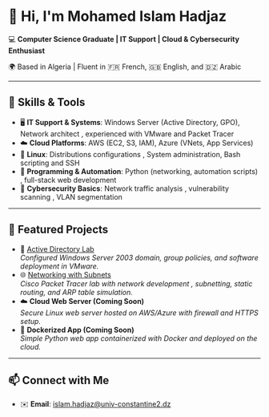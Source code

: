 # 👋 Hi, I'm Mohamed Islam Hadjaz  

💻 **Computer Science Graduate | IT Support | Cloud & Cybersecurity Enthusiast**  

🌍 Based in Algeria | Fluent in 🇫🇷 French, 🇬🇧 English, and 🇩🇿 Arabic  

---

## 🔧 Skills & Tools
- 🖥️ **IT Support & Systems**: Windows Server (Active Directory, GPO), Network architect , experienced with VMware and Packet Tracer  
- ☁️ **Cloud Platforms**: AWS (EC2, S3, IAM), Azure (VNets, App Services)  
- 🐧 **Linux**: Distributions configurations , System administration, Bash scripting and SSH
- 🐍 **Programming & Automation**: Python (networking, automation scripts) , full-stack web development
- 🔐 **Cybersecurity Basics**: Network traffic analysis , vulnerability scanning , VLAN segmentation 

---

## 📂 Featured Projects
- 📡 [Active Directory Lab](https://github.com/zuwardo-zero/Active-directory-experimentations-with-VMware)  
  *Configured Windows Server 2003 domain, group policies, and software deployment in VMware.*  
- 🌐 [Networking with Subnets](https://github.com/zuwardo-zero/Network-segmentation-and-static-configuration--cisco-packet-tracer-)  
  *Cisco Packet Tracer lab with network development , subnetting, static routing, and ARP table simulation.*  
- ☁️ **Cloud Web Server (Coming Soon)**  
  *Secure Linux web server hosted on AWS/Azure with firewall and HTTPS setup.*  
- 🐳 **Dockerized App (Coming Soon)**  
  *Simple Python web app containerized with Docker and deployed on the cloud.*  

---

## 📫 Connect with Me
- ✉️ **Email**: islam.hadjaz@univ-constantine2.dz  
